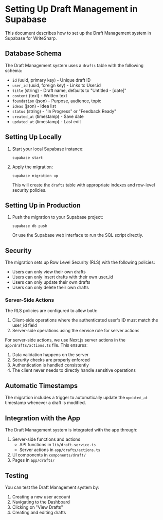 # Setting Up Draft Management in Supabase

This document describes how to set up the Draft Management system in Supabase for WriteSharp.

## Database Schema

The Draft Management system uses a `drafts` table with the following schema:

- `id` (uuid, primary key) - Unique draft ID
- `user_id` (uuid, foreign key) - Links to User.id
- `title` (string) - Draft name, defaults to "Untitled - [date]"
- `content` (text) - Written text
- `foundation` (json) - Purpose, audience, topic
- `ideas` (json) - Idea list
- `status` (string) - "In Progress" or "Feedback Ready"
- `created_at` (timestamp) - Save date
- `updated_at` (timestamp) - Last edit

## Setting Up Locally

1. Start your local Supabase instance:

   ```
   supabase start
   ```

2. Apply the migration:

   ```
   supabase migration up
   ```

   This will create the `drafts` table with appropriate indexes and row-level security policies.

## Setting Up in Production

1. Push the migration to your Supabase project:

   ```
   supabase db push
   ```

   Or use the Supabase web interface to run the SQL script directly.

## Security

The migration sets up Row Level Security (RLS) with the following policies:

- Users can only view their own drafts
- Users can only insert drafts with their own user_id
- Users can only update their own drafts
- Users can only delete their own drafts

### Server-Side Actions

The RLS policies are configured to allow both:

1. Client-side operations where the authenticated user's ID must match the user_id field
2. Server-side operations using the service role for server actions

For server-side actions, we use Next.js server actions in the `app/drafts/actions.ts` file. This ensures:

1. Data validation happens on the server
2. Security checks are properly enforced
3. Authentication is handled consistently
4. The client never needs to directly handle sensitive operations

## Automatic Timestamps

The migration includes a trigger to automatically update the `updated_at` timestamp whenever a draft is modified.

## Integration with the App

The Draft Management system is integrated with the app through:

1. Server-side functions and actions
   - API functions in `lib/draft-service.ts`
   - Server actions in `app/drafts/actions.ts`
2. UI components in `components/draft/`
3. Pages in `app/drafts/`

## Testing

You can test the Draft Management system by:

1. Creating a new user account
2. Navigating to the Dashboard
3. Clicking on "View Drafts"
4. Creating and editing drafts
